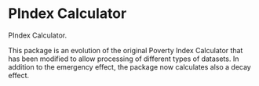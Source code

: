 PIndex Calculator
=============

PIndex Calculator. 

This package is an evolution of the original Poverty Index Calculator that has 
been modified to allow processing of different types of datasets. In addition
to the emergency effect, the package now calculates also a decay effect.

